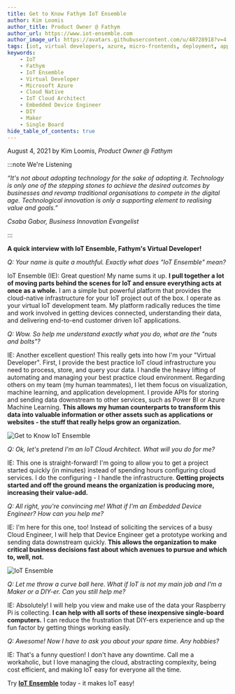 ```yaml
---
title: Get to Know Fathym IoT Ensemble
author: Kim Loomis
author_title: Product Owner @ Fathym
author_url: https://www.iot-ensemble.com
author_image_url: https://avatars.githubusercontent.com/u/48728918?v=4
tags: [iot, virtual developers, azure, micro-frontends, deployment, applications]
keywords:
    - IoT
    - Fathym
    - IoT Ensemble
    - Virtual Developer
    - Microsoft Azure
    - Cloud Native
    - IoT Cloud Architect
    - Embedded Device Engineer
    - DIY
    - Maker
    - Single Board
hide_table_of_contents: true
--- 
```


August 4, 2021 by Kim Loomis, _Product Owner @ Fathym_

:::note We're Listening

_“It's not about adopting technology for the sake of adopting it. Technology is only one of the stepping stones to achieve the desired outcomes by businesses and revamp traditional organisations to compete in the digital age. Technological innovation is only a supporting element to realising value and goals.”_

_Csaba Gabor, Business Innovation Evangelist_

:::


**A quick interview with IoT Ensemble, Fathym's Virtual Developer!**

_Q: Your name is quite a mouthful. Exactly what does "IoT Ensemble" mean?_

IoT Ensemble (IE): Great question! My name sums it up. **I pull together a lot of moving parts behind the scenes for IoT and ensure everything acts at once as a whole.** I am a simple but powerful platform that provides the cloud-native infrastructure for your IoT project out of the box. I operate as your virtual IoT development team. My platform radically reduces the time and work involved in getting devices connected, understanding their data, and delivering end-to-end customer driven IoT applications.

_Q: Wow. So help me understand exactly what you do, what are the "nuts and bolts"?_

IE: Another excellent question! This really gets into how I'm your "Virtual Developer". First, I provide the best practice IoT cloud infrastructure you need to process, store, and query your data. I handle the heavy lifting of automating and managing your best practice cloud environment. Regarding others on my team (my human teammates), I let them focus on visualization, machine learning, and application development. I provide APIs for storing and sending data downstream to other services, such as Power BI or Azure Machine Learning. **This allows my human counterparts to transform this data into valuable information or other assets such as applications or websites - the stuff that really helps grow an organization.**

![Get to Know IoT Ensemble](https://www.iot-ensemble.com/img/magnifying-glass-computer_1000pixelwide.png)

_Q: Ok, let's pretend I'm an IoT Cloud Architect. What will you do for me?_

IE: This one is straight-forward! I'm going to allow you to get a project started quickly (in minutes) instead of spending hours configuring cloud services. I do the configuring - I handle the infrastructure. **Getting projects started and off the ground means the organization is producing more, increasing their value-add.**

_Q: All right, you're convincing me! What if I'm an Embedded Device Engineer? How can you help me?_

IE: I'm here for this one, too! Instead of soliciting the services of a busy Cloud Engineer, I will help that Device Engineer get a prototype working and sending data downstream quickly. **This allows the organization to make critical business decisions fast about which avenues to pursue and which to, well, not.**

![IoT Ensemble](https://www.iot-ensemble.com/img/fathym-iot-hero.png)

_Q: Let me throw a curve ball here. What if IoT is not my main job and I'm a Maker or a DIY-er. Can you still help me?_

IE: Absolutely! I will help you view and make use of the data your Raspberry Pi is collecting. **I can help with all sorts of these inexpensive single-board computers.** I can reduce the frustration that DIY-ers experience and up the fun factor by getting things working easily.

_Q: Awesome! Now I have to ask you about your spare time. Any hobbies?_

IE: That's a funny question! I don't have any downtime. Call me a workaholic, but I love managing the cloud, abstracting complexity, being cost efficient, and making IoT easy for everyone all the time.

Try **[IoT Ensemble](https://www.iot-ensemble.com)** today - it makes IoT easy!
